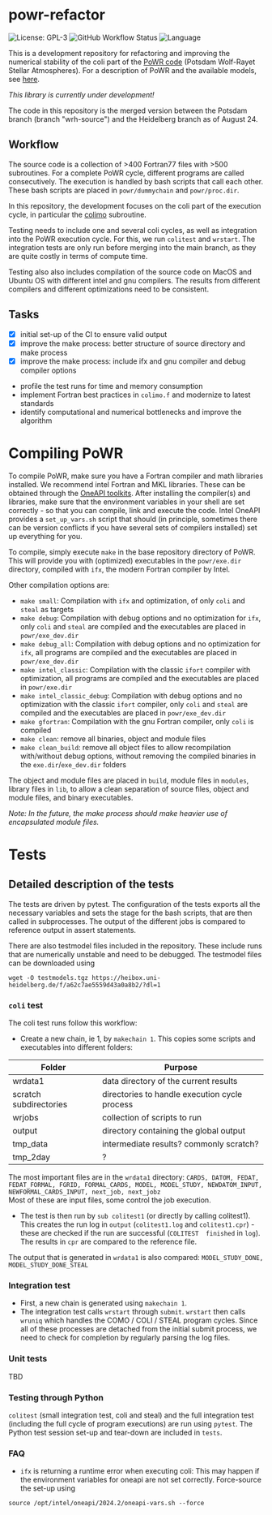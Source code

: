 # powr-refactor

![License: GPL-3](https://img.shields.io/github/license/ssciwr/powr-refactor)
![GitHub Workflow Status](https://img.shields.io/github/actions/workflow/status/ssciwr/powr-refactor/ci.yml?branch=main)
![Language](https://img.shields.io/github/languages/top/ssciwr/powr-refactor)

This is a development repository for refactoring and improving the numerical stability of the coli part of the [PoWR code](https://github.com/powr-code/PoWR) (Potsdam Wolf-Rayet Stellar Atmospheres). For a description of PoWR and the available models, see [here](https://www.astro.physik.uni-potsdam.de/~wrh/PoWR/powrgrid1.php).

*This library is currently under development!*

The code in this repository is the merged version between the Potsdam branch (branch "wrh-source") and the Heidelberg branch as of August 24.

## Workflow

The source code is a collection of >400 Fortran77 files with >500 subroutines. For a complete PoWR cycle, different programs are called consecutively. The execution is handled by bash scripts that call each other. These bash scripts are placed in `powr/dummychain` and `powr/proc.dir`.

In this repository, the development focuses on the coli part of the execution cycle, in particular the [colimo](src/colimo.f) subroutine.

Testing needs to include one and several coli cycles, as well as integration into the PoWR execution cycle. For this, we run `colitest` and `wrstart`. The integration tests are only run before merging into the main branch, as they are quite costly in terms of compute time.

Testing also also includes compilation of the source code on MacOS and Ubuntu OS with different intel and gnu compilers. The results from different compilers and different optimizations need to be consistent.

## Tasks
- [x] initial set-up of the CI to ensure valid output
- [x] improve the make process: better structure of source directory and make process
- [x] improve the make process: include ifx and gnu compiler and debug compiler options
- profile the test runs for time and memory consumption
- implement Fortran best practices in `colimo.f` and modernize to latest standards
- identify computational and numerical bottlenecks and improve the algorithm

# Compiling PoWR

To compile PoWR, make sure you have a Fortran compiler and math libraries installed. We recommend intel Fortran and MKL libraries. These can be obtained through the [OneAPI toolkits](https://www.intel.com/content/www/us/en/developer/tools/oneapi/toolkits.html).
After installing the compiler(s) and libraries, make sure that the environment variables in your shell are set correctly - so that you can compile, link and execute the code. Intel OneAPI provides a `set_up_vars.sh` script that should (in principle, sometimes there can be version conflicts if you have several sets of compilers installed) set up everything for you.

To compile, simply execute `make` in the base repository directory of PoWR. This will provide you with (optimized) executables in the `powr/exe.dir` directory, compiled with `ifx`, the modern Fortran compiler by Intel.

Other compilation options are:
- `make small`: Compilation with `ifx` and optimization, of only `coli` and `steal` as targets
- `make debug`: Compilation with debug options and no optimization for `ifx`, only `coli` and `steal` are compiled and the executables are placed in `powr/exe_dev.dir`
- `make debug_all`: Compilation with debug options and no optimization for `ifx`, all programs are compiled and the executables are placed in `powr/exe_dev.dir`
- `make intel_classic`: Compilation with the classic `ifort` compiler with optimization, all programs are compiled and the executables are placed in `powr/exe.dir`
- `make intel_classic_debug`: Compilation with debug options and no optimization with the classic `ifort` compiler, only `coli` and `steal` are compiled and the executables are placed in `powr/exe_dev.dir`
- `make gfortran`: Compilation with the gnu Fortran compiler, only `coli` is compiled
- `make clean`: remove all binaries, object and module files
- `make clean_build`: remove all object files to allow recompilation with/without debug options, without removing the compiled binaries in the `exe.dir`/`exe_dev.dir` folders

The object and module files are placed in `build`, module files in `modules`, library files in `lib`, to allow a clean separation of source files, object and module files, and binary executables.

*Note: In the future, the make process should make heavier use of encapsulated module files.*

# Tests

## Detailed description of the tests

The tests are driven by pytest. The configuration of the tests exports all the necessary variables and sets the stage for the bash scripts, that are then called in subprocesses. The output of the different jobs is compared to reference output in assert statements.

There are also testmodel files included in the repository. These include runs that are numerically unstable and need to be debugged. The testmodel files can be downloaded using
```
wget -O testmodels.tgz https://heibox.uni-heidelberg.de/f/a62c7ae5559d43a0a8b2/?dl=1
```

### `coli` test
The coli test runs follow this workflow:
- Create a new chain, ie 1, by `makechain 1`. This copies some scripts and executables into different folders:

| Folder      | Purpose |
| ----------- | ----------- |
| wrdata1     | data directory of the current results |
| scratch subdirectories | directories to handle execution cycle process |
| wrjobs | collection of scripts to run |
| output | directory containing the global output |
| tmp_data | intermediate results? commonly scratch? |
| tmp_2day | ? |

The most important files are in the `wrdata1` directory: `CARDS, DATOM, FEDAT, FEDAT_FORMAL, FGRID, FORMAL_CARDS, MODEL, MODEL_STUDY, NEWDATOM_INPUT, NEWFORMAL_CARDS_INPUT, next_job, next_jobz`  
Most of these are input files, some control the job execution.

- The test is then run by `sub colitest1` (or directly by calling colitest1). This creates the run log in `output` (`colitest1.log` and `colitest1.cpr`) - these are checked if the run are successful (`COLITEST  finished` in `log`). The results in `cpr` are compared to the reference file.

The output that is generated in `wrdata1` is also compared: `MODEL_STUDY_DONE, MODEL_STUDY_DONE_STEAL`


### Integration test

- First, a new chain is generated using `makechain 1`.
- The integration test calls `wrstart` through `submit`. `wrstart` then calls `wruniq` which handles the COMO / COLI / STEAL program cycles. Since all of these processes are detached from the initial submit process, we need to check for completion by regularly parsing the log files.

### Unit tests
TBD

### Testing through Python
`colitest` (small integration test, coli and steal) and the full integration test (including the full cycle of program executions) are run using `pytest`. The Python test session set-up and tear-down are included in `tests`.

### FAQ
- `ifx` is returning a runtime error when executing coli: This may happen if the environment variables for oneapi are not set correctly. Force-source the set-up using
```
source /opt/intel/oneapi/2024.2/oneapi-vars.sh --force
```